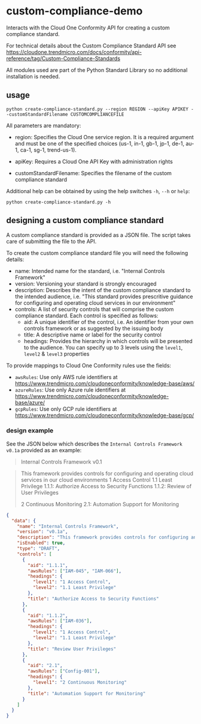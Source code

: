 # custom-compliance-demo

Interacts with the Cloud One Conformity API for creating a custom compliance standard.

For technical details about the Custom Compliance Standard API see https://cloudone.trendmicro.com/docs/conformity/api-reference/tag/Custom-Compliance-Standards

All modules used are part of the Python Standard Library so no additional installation is needed.

## usage

`python create-compliance-standard.py --region REGION --apiKey APIKEY --customStandardFilename CUSTOMCOMPLIANCEFILE`

All parameters are mandatory:

- region: Specifies the Cloud One service region. It is a required argument and must be one of the specified choices (us-1, in-1, gb-1, jp-1, de-1, au-1, ca-1, sg-1, trend-us-1).

- apiKey: Requires a Cloud One API Key with administration rights

- customStandardFilename: Specifies the filename of the custom compliance standard

Additional help can be obtained by using the help switches `-h`, `--h` or `help`:

`python create-compliance-standard.py -h`

## designing a custom compliance standard

A custom compliance standard is provided as a JSON file. The script takes care of submitting the file to the API.

To create the custom compliance standard file you will need the following details:

- name: Intended name for the standard, i.e. "Internal Controls Framework"
- version: Versioning your standard is strongly encouraged
- description: Describes the intent of the custom compliance standard to the intended audience, i.e. "This standard provides prescritive guidance for configuring and operating cloud services in our environment"
- controls: A list of security controls that will comprise the custom compliance standard. Each control is specified as follows:
  - aid: A unique identifier of the control, i.e. An identifier from your own controls framework or as suggested by the issuing body
  - title: A descriptive name or label for the security control
  - headings: Provides the hierarchy in which controls will be presented to the audience. You can specify up to 3 levels using the `level1`, `level2` & `level3` properties

To provide mappings to Cloud One Conformity rules use the fields:

- `awsRules`: Use only AWS rule identifiers at https://www.trendmicro.com/cloudoneconformity/knowledge-base/aws/
- `azureRules`: Use only Azure rule identifiers at https://www.trendmicro.com/cloudoneconformity/knowledge-base/azure/
- `gcpRules`: Use only GCP rule identifiers at https://www.trendmicro.com/cloudoneconformity/knowledge-base/gcp/

### design example

See the JSON below which describes the `Internal Controls Framework v0.1a` provided as an example:

> Internal Controls Framework v0.1

> This framework provides controls for configuring and operating cloud services in our cloud environments
> 1 Access Control
> 1.1 Least Privilege
> 1.1.1: Authorize Access to Security Functions
> 1.1.2: Review of User Privileges
>
> 2 Continuous Monitoring
> 2.1: Automation Support for Monitoring

```json
{
  "data": {
    "name": "Internal Controls Framework",
    "version": "v0.1a",
    "description": "This framework provides controls for configuring and operating cloud services in our cloud environments.",
    "isEnabled": true,
    "type": "DRAFT",
    "controls": [
      {
        "aid": "1.1.1",
        "awsRules": ["IAM-045", "IAM-066"],
        "headings": {
          "level1": "1 Access Control",
          "level2": "1.1 Least Privilege"
        },
        "title": "Authorize Access to Security Functions"
      },
      {
        "aid": "1.1.2",
        "awsRules": ["IAM-036"],
        "headings": {
          "level1": "1 Access Control",
          "level2": "1.1 Least Privilege"
        },
        "title": "Review User Privileges"
      },
      {
        "aid": "2.1",
        "awsRules": ["Config-001"],
        "headings": {
          "level1": "2 Continuous Monitoring"
        },
        "title": "Automation Support for Monitoring"
      }
    ]
  }
}
```
